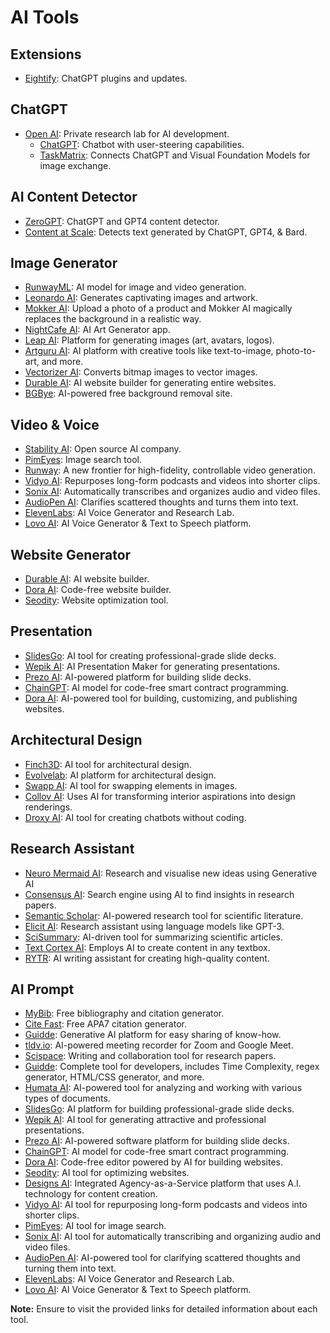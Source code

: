 # AI Tools

## Extensions

- [Eightify](https://eightify.app/): ChatGPT plugins and updates.

## ChatGPT

- [Open AI](https://openai.com/): Private research lab for AI development.
  - [ChatGPT](https://chat.openai.com/): Chatbot with user-steering capabilities.
  - [TaskMatrix](https://github.com/microsoft/visual-chatgpt): Connects ChatGPT and Visual Foundation Models for image exchange.

## AI Content Detector

- [ZeroGPT](https://www.zerogpt.com/): ChatGPT and GPT4 content detector.
- [Content at Scale](https://contentatscale.ai/ai-content-detector/): Detects text generated by ChatGPT, GPT4, & Bard.

## Image Generator

- [RunwayML](https://app.runwayml.com/video-tools/teams/osmankayi06/dashboard): AI model for image and video generation.
- [Leonardo AI](https://app.leonardo.ai/): Generates captivating images and artwork.
- [Mokker AI](https://app.mokker.ai/): Upload a photo of a product and Mokker AI magically replaces the background in a realistic way.
- [NightCafe AI](https://creator.nightcafe.studio/studio?open=todos): AI Art Generator app.
- [Leap AI](https://www.tryleap.ai/): Platform for generating images (art, avatars, logos).
- [Artguru AI](https://www.artguru.ai/): AI platform with creative tools like text-to-image, photo-to-art, and more.
- [Vectorizer AI](https://vectorizer.ai/): Converts bitmap images to vector images.
- [Durable AI](https://www.durable.co/): AI website builder for generating entire websites.
- [BGBye](https://bgbye.fyrean.com/): AI-powered free background removal site.

## Video & Voice

- [Stability AI](https://stability.ai/): Open source AI company.
- [PimEyes](https://pimeyes.com/en): Image search tool.
- [Runway](https://runwayml.com/): A new frontier for high-fidelity, controllable video generation.
- [Vidyo AI](https://vidyo.ai/): Repurposes long-form podcasts and videos into shorter clips.
- [Sonix AI](https://sonix.ai/): Automatically transcribes and organizes audio and video files.
- [AudioPen AI](https://audiopen.ai/): Clarifies scattered thoughts and turns them into text.
- [ElevenLabs](https://elevenlabs.io/): AI Voice Generator and Research Lab.
- [Lovo AI](https://lovo.ai/): AI Voice Generator & Text to Speech platform.

## Website Generator

- [Durable AI](https://app.durable.co/business-selector?origin=login): AI website builder.
- [Dora AI](https://www.dora.run/ai): Code-free website builder.
- [Seodity](https://seodity.com/): Website optimization tool.

## Presentation

- [SlidesGo](https://slidesgo.com/): AI tool for creating professional-grade slide decks.
- [Wepik AI](https://wepik.com/): AI Presentation Maker for generating presentations.
- [Prezo AI](https://app.prezo.ai/home/decks): AI-powered platform for building slide decks.
- [ChainGPT](https://www.chaingpt.org/): AI model for code-free smart contract programming.
- [Dora AI](https://www.dora.run/ai): AI-powered tool for building, customizing, and publishing websites.

## Architectural Design

- [Finch3D](https://www.finch3d.com/): AI tool for architectural design.
- [Evolvelab](https://www.evolvelab.io/veras): AI platform for architectural design.
- [Swapp AI](https://www.swapp.ai/): AI tool for swapping elements in images.
- [Collov AI](https://collov.ai/): Uses AI for transforming interior aspirations into design renderings.
- [Droxy AI](https://app.droxy.ai/dashboard/chatbots): AI tool for creating chatbots without coding.

## Research Assistant

- [Neuro Mermaid AI](https://neuromermaid.ai/pages/): Research and visualise new ideas using Generative AI
- [Consensus AI](https://consensus.app/): Search engine using AI to find insights in research papers.
- [Semantic Scholar](https://www.semanticscholar.org/): AI-powered research tool for scientific literature.
- [Elicit AI](https://elicit.org/): Research assistant using language models like GPT-3.
- [SciSummary](https://scisummary.com/dashboard): AI-driven tool for summarizing scientific articles.
- [Text Cortex AI](https://app.textcortex.com/user/dashboard): Employs AI to create content in any textbox.
- [RYTR](https://app.rytr.me/create): AI writing assistant for creating high-quality content.

## AI Prompt

- [MyBib](https://www.mybib.com/#/projects/Q3BwkW/citations): Free bibliography and citation generator.
- [Cite Fast](https://www.citefast.com/?s=APA7#_Webpage): Free APA7 citation generator.
- [Guidde](https://app.guidde.com/home): Generative AI platform for easy sharing of know-how.
- [tldv.io](https://tldv.io/app/library/meetings): AI-powered meeting recorder for Zoom and Google Meet.
- [Scispace](https://typeset.io): Writing and collaboration tool for research papers.
- [Guidde](https://app.askcodi.com/home/): Complete tool for developers, includes Time Complexity, regex generator, HTML/CSS generator, and more.
- [Humata AI](https://app.humata.ai/): AI-powered tool for analyzing and working with various types of documents.
- [SlidesGo](https://app.prezo.ai/home/decks): AI platform for building professional-grade slide decks.
- [Wepik AI](https://wepik.com/): AI tool for generating attractive and professional presentations.
- [Prezo AI](https://app.prezo.ai/home/decks): AI-powered software platform for building slide decks.
- [ChainGPT](https://www.chaingpt.org/): AI model for code-free smart contract programming.
- [Dora AI](https://www.dora.run/ai): Code-free editor powered by AI for building websites.
- [Seodity](https://seodity.com/): AI tool for optimizing websites.
- [Designs AI](https://designs.ai/): Integrated Agency-as-a-Service platform that uses A.I. technology for content creation.
- [Vidyo AI](https://vidyo.ai/): AI tool for repurposing long-form podcasts and videos into shorter clips.
- [PimEyes](https://pimeyes.com/en): AI tool for image search.
- [Sonix AI](https://sonix.ai/): AI tool for automatically transcribing and organizing audio and video files.
- [AudioPen AI](https://audiopen.ai/): AI-powered tool for clarifying scattered thoughts and turning them into text.
- [ElevenLabs](https://elevenlabs.io/speech-synthesis): AI Voice Generator and Research Lab.
- [Lovo AI](https://lovo.ai/): AI Voice Generator & Text to Speech platform.

**Note:** Ensure to visit the provided links for detailed information about each tool.
